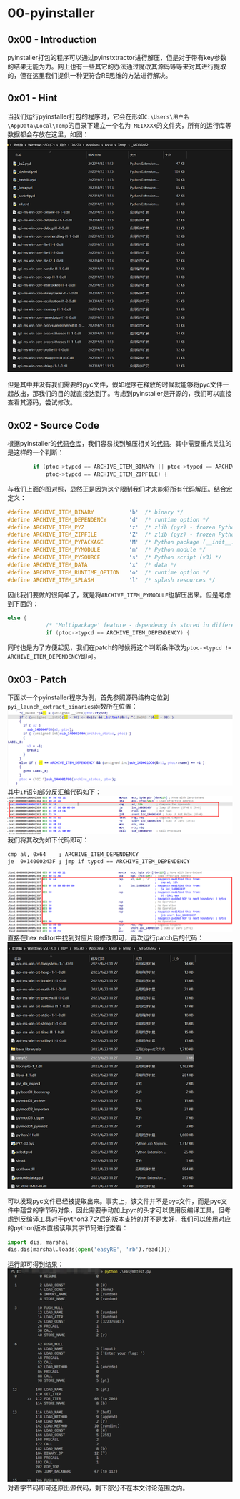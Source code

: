 # 00-pyinstaller

## 0x00 - Introduction
pyinstaller打包的程序可以通过pyinstxtractor进行解压，但是对于带有key参数的结果无能为力。网上也有一些其它的办法通过魔改其源码等等来对其进行提取的，但在这里我们提供一种更符合RE思维的方法进行解决。

## 0x01 - Hint
当我们运行pyinstaller打包的程序时，它会在形如`C:\Users\用户名\AppData\Local\Temp`的目录下建立一个名为`_MEIXXXX`的文件夹，所有的运行库等数据都会存放在这里，如图：
![](0.png)

但是其中并没有我们需要的pyc文件，假如程序在释放的时候就能够将pyc文件一起放出，那我们的目的就直接达到了。考虑到pyinstaller是开源的，我们可以直接查看其源码，尝试修改。

## 0x02 - Source Code
根据pyinstaller的[代码仓库](https://github.com/pyinstaller/pyinstaller/tree/develop)，我们容易找到解压相关的[代码](https://github.com/pyinstaller/pyinstaller/blob/develop/bootloader/src/pyi_launch.c#L285-L357)。其中需要重点关注的是这样的一个判断：
```c
        if (ptoc->typcd == ARCHIVE_ITEM_BINARY || ptoc->typcd == ARCHIVE_ITEM_DATA ||
            ptoc->typcd == ARCHIVE_ITEM_ZIPFILE) {
```

与我们上面的图对照，显然正是因为这个限制我们才未能将所有代码解压。结合宏定义：
```c
#define ARCHIVE_ITEM_BINARY           'b'  /* binary */
#define ARCHIVE_ITEM_DEPENDENCY       'd'  /* runtime option */
#define ARCHIVE_ITEM_PYZ              'z'  /* zlib (pyz) - frozen Python code */
#define ARCHIVE_ITEM_ZIPFILE          'Z'  /* zlib (pyz) - frozen Python code */
#define ARCHIVE_ITEM_PYPACKAGE        'M'  /* Python package (__init__.py) */
#define ARCHIVE_ITEM_PYMODULE         'm'  /* Python module */
#define ARCHIVE_ITEM_PYSOURCE         's'  /* Python script (v3) */
#define ARCHIVE_ITEM_DATA             'x'  /* data */
#define ARCHIVE_ITEM_RUNTIME_OPTION   'o'  /* runtime option */
#define ARCHIVE_ITEM_SPLASH           'l'  /* splash resources */
```
因此我们要做的很简单了，就是将`ARCHIVE_ITEM_PYMODULE`也解压出来。但是考虑到下面的：
```c
else {
            /* 'Multipackage' feature - dependency is stored in different executables. */
            if (ptoc->typcd == ARCHIVE_ITEM_DEPENDENCY) {
```
同时也是为了方便起见，我们在patch的时候将这个判断条件改为`ptoc->typcd != ARCHIVE_ITEM_DEPENDENCY`即可。

## 0x03 - Patch
下面以一个pyinstaller程序为例，首先参照源码结构定位到`pyi_launch_extract_binaries`函数所在位置：
![](1.png)
其中`if`语句部分反汇编代码如下：
![](2.png)
我们将其改为如下代码即可：
```
cmp	al, 0x64 	; ARCHIVE_ITEM_DEPENDENCY
je	0x14000243F	; jmp if typcd == ARCHIVE_ITEM_DEPENDENCY
```
![](3.png)
直接在hex editor中找到对应片段修改即可，再次运行patch后的代码：
![](4.png)

可以发现pyc文件已经被提取出来。事实上，该文件并不是pyc文件，而是pyc文件中蕴含的字节码对象，因此需要手动加上pyc的头才可以使用反编译工具。但考虑到反编译工具对于python3.7之后的版本支持的并不是太好，我们可以使用对应的python版本直接读取其字节码进行查看：
```python
import dis, marshal
dis.dis(marshal.loads(open('easyRE', 'rb').read()))
```

运行即可得到结果：
![](5.png)
对着字节码即可还原出源代码，剩下部分不在本文讨论范围之内。